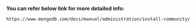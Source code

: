 **You can refer below link for more detailed info:**

    https://www.mongodb.com/docs/manual/administration/install-community/
